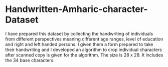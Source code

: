 # Handwritten-Amharic-character-Dataset
I have prepared this dataset by collecting the handwriting of individuals from different perspectives meaning different age ranges, level of education and right and left handed persons. I given them a form prepared to take their handwriting and I developed an algorithm to crop individual characters after scanned copy is given for the algorithm. The size is 28 x 28. It includes the 34 base characters.
